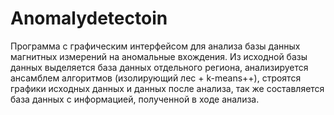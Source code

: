 # Anomalydetectoin
Программа с графическим интерфейсом для анализа базы данных магнитных измерений на аномальные вхождения. Из исходной базы данных выделяется база данных отдельного региона, анализируется ансамблем алгоритмов (изолирующий лес + k-means++), строятся графики исходных данных и данных после анализа, так же составляется база данных с информацией, полученной в ходе анализа.
